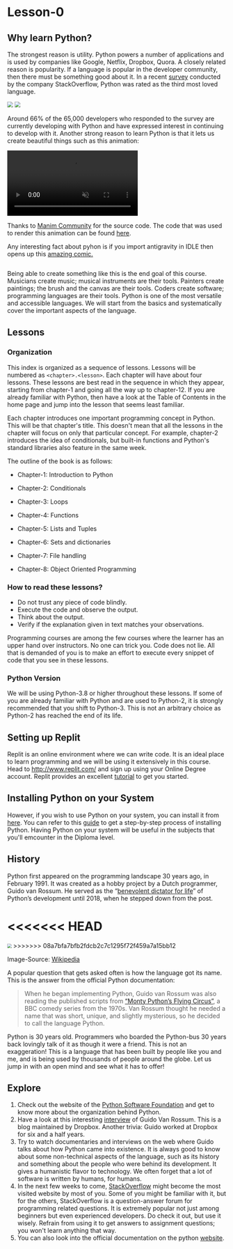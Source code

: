 # Lesson-0

## Why learn Python?

The strongest reason is utility. Python powers a number of applications and is used by companies like Google, Netflix, Dropbox, Quora. A closely related reason is popularity. If a language is popular in the developer community, then there must be something good about it. In a recent [survey](https://insights.stackoverflow.com/survey/2020#technology-most-loved-dreaded-and-wanted-languages-loved) conducted by the company StackOverflow, Python was rated as the third most loved language.

<img src="/assets/images/img-016.png" style="zoom:80%;" />
<img src="/assets/images/img-016.png" style="zoom:80%;" />

Around 66% of the 65,000 developers who responded to the survey are currently developing with Python and have expressed interest in continuing to develop with it. Another strong reason to learn Python is that it lets us create beautiful things such as this animation:

<video controls loop autoplay muted>
    <source src="/assets/videos/sinx.mp4" type="video/mp4" zoom=50%>
</video>

Thanks to [Manim Community](https://docs.manim.community/en/v0.4.0/examples.html#special-camera-settings) for the source code. The code that was used to render this animation can be found [here](https://github.com/pypod/pypod.github.io/blob/main/code/lesson_0.py).

Any interesting fact about pyhon is if you import antigravity in IDLE then opens up this [amazing comic.](https://xkcd.com/353/)

<img src="https://imgs.xkcd.com/comics/python.png" title="" alt="" data-align="center">

Being able to create something like this is the end goal of this course. Musicians create music; musical instruments are their tools. Painters create paintings; the brush and the canvas are their tools. Coders create software; programming languages are their tools. Python is one of the most versatile and accessible languages.  We will start from the basics and systematically cover the important aspects of the language. 

## Lessons

### Organization

This index is organized as a sequence of lessons. Lessons will be numbered as `<chapter>.<lesson>`. Each chapter will have about four lessons. These lessons are best read in the sequence in which they appear, starting from chapter-1 and going all the way up to chapter-12. If you are already familiar with Python, then have a look at the Table of Contents in the home page and jump into the lesson that seems least familiar.

Each chapter introduces one important programming concept in Python. This will be that chapter's title. This doesn't mean that all the lessons in the chapter will focus on only that particular concept. For example, chapter-2 introduces the idea of conditionals, but built-in functions and Python's standard libraries also feature in the same week.

The outline of the book is as follows:

- Chapter-1: Introduction to Python

- Chapter-2: Conditionals

- Chapter-3: Loops

- Chapter-4: Functions

- Chapter-5: Lists and Tuples

- Chapter-6: Sets and dictionaries

- Chapter-7: File handling

- Chapter-8: Object Oriented Programming

### How to read these lessons?

- Do not trust any piece of code blindly.
- Execute the code and observe the output.
- Think about the output. 
- Verify if the explanation given in text matches your observations.

Programming courses are among the few courses where the learner has an upper hand over instructors. No one can trick you. Code does not lie. All that is demanded of you is to make an effort to execute every snippet of code that you see in these lessons.

### Python Version

We will be using Python-3.8 or higher throughout these lessons. If some of you are already familiar with Python and are used to Python-2, it is strongly recommended that you shift to Python-3. This is not an arbitrary choice as Python-2 has reached the end of its life.

## Setting up Replit

Replit is an online environment where we can write code. It is an ideal place to learn programming and we will be using it extensively in this course. Head to http://www.replit.com/ and sign up using your Online Degree account. Replit provides an excellent [tutorial](https://docs.replit.com/tutorials/01-introduction-to-the-repl-it-ide) to get you started.

## Installing Python on your System

However, if you wish to use Python on your system, you can install it from [here](https://www.python.org/downloads/). You can refer to this [guide](https://www.javatpoint.com/how-to-install-python) to get a step-by-step process of installing Python. Having Python on your system will be useful in the subjects that you'll emcounter in the Diploma level.

## History

Python first appeared on the programming landscape 30 years ago, in February 1991. It was created as a hobby project by a Dutch programmer, Guido van Rossum. He served as the “[benevolent dictator for life](https://en.wikipedia.org/wiki/Benevolent_dictator_for_life)” of Python’s development until 2018, when he stepped down from the post.

<<<<<<< HEAD
<img title="" src="../assets/images/guido.jpg" alt="" style="zoom:60%;" data-align="center">
=======
<img src="/assets/images/guido.jpg" style="zoom:60%;" />
>>>>>>> 08a7bfa7bfb2fdcb2c7c1295f72f459a7a15bb12

Image-Source: [Wikipedia](https://en.wikipedia.org/wiki/Guido_van_Rossum#/media/File:Guido-portrait-2014-drc.jpg)

A popular question that gets asked often is how the language got its name. This is the answer from the official Python documentation:

> When he began implementing Python, Guido van Rossum was also reading the published scripts from [“Monty Python’s Flying Circus”](https://en.wikipedia.org/wiki/Monty_Python), a BBC comedy series from the 1970s. Van Rossum thought he needed a name that was short, unique, and slightly mysterious, so he decided to call the language Python.

Python is 30 years old. Programmers who boarded the Python-bus 30 years back lovingly talk of it as though it were a friend. This is not an exaggeration! This is a language that has been built by people like you and me, and is being used by thousands of people around the globe. Let us jump in with an open mind and see what it has to offer!

## Explore

1. Check out the website of the [Python Software Foundation](https://www.python.org/psf/) and get to know more about the organization behind Python.
2. Have a look at this interesting [interview](https://blog.dropbox.com/topics/work-culture/-the-mind-at-work--guido-van-rossum-on-how-python-makes-thinking) of Guido Van Rossum. This is a blog maintained by Dropbox. Another trivia: Guido worked at Dropbox for six and a half years. 
3. Try to watch documentaries and interviews on the web where Guido talks about how Python came into existence. It is always good to know about some non-technical aspects of the language, such as its history and something about the people who were behind its development. It gives a humanistic flavor to technology. We often forget that a lot of software is written by humans, for humans.
4. In the next few weeks to come, [StackOverflow](https://stackoverflow.com/) might become the most visited website by most of you. Some of you might be familiar with it, but for the others, StackOverflow is a question-answer forum for programming related questions. It is extremely popular not just among beginners but even experienced developers. Do check it out, but use it wisely. Refrain from using it to get answers to assignment questions; you won't learn anything that way.
5. You can also look into the official documentation on the python [website]((https://docs.python.org/3/)).
